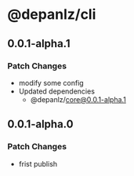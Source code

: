 # @depanlz/cli

## 0.0.1-alpha.1

### Patch Changes

- modify some config
- Updated dependencies
  - @depanlz/core@0.0.1-alpha.1

## 0.0.1-alpha.0

### Patch Changes

- frist publish
